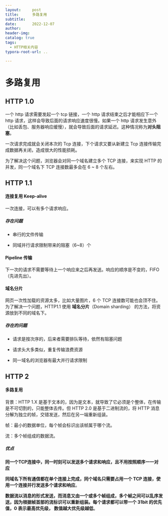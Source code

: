 ```yaml
---
layout:     post
title:      多路复用
subtitle:  
date:       2022-12-07
author:     
header-img: 
catalog: true
tags:
  - HTTP相关内容
typora-root-url: ..

---
```


# 多路复用

## HTTP 1.0

一个 http 请求需要发起一个 tcp 链接，一个 http 请求结束之后才能相应下一个 http 请求，这样会导致后面的请求响应速度很慢。如果一个 http 请求发生意外（比如丢包、服务器响应缓慢），就会导致后面的请求延迟。这种情况称为**对头阻塞**。

一次请求完成就会关闭本次的 Tcp 连接，下个请求又要从新建立 Tcp 连接传输完成数据再关闭，造成很大的性能损耗。

为了解决这个问题，浏览器会对同一个域名建立多个 TCP 连接，来实现 HTTP 的并发，同一个域名下 TCP 连接数最多会在 6 ~ 8 个左右。

## HTTP 1.1

#### 连接复用 Keep-alive 

一次连接，可以有多个请求响应。

##### 存在问题

- 串行的文件传输

- 同域并行请求限制带来的阻塞（6~8）个

#### Pipeline 传输

下一次的请求不需要等待上一个响应来之后再发送。响应的顺序是不变的，FIFO（先进先出）。

#### 域名分片

网页一次性加载的资源太多，比如大量图片，6 个 TCP 连接数可能也会顶不住。为了解决一个问题，HTTP1.1 使用 **域名分片**（Domain sharding） 的方法，将资源放到不同的域名下。

##### 存在的问题

- 请求是按次序的，后来者需要排队等待，依然有阻塞问题

- 请求头大多类似，重复传输浪费资源

- 同一域名的浏览器有最大并行请求限制

## HTTP 2

#### 多路复用

背景：HTTP 1.X 是基于文本的，因为是文本，就导致了它必须是个整体，在传输是不可切割的，只能整体去传。但 HTTP 2.0 是基于二进制流的，将 HTTP 消息分解为独立的帧，交错发送，然后在另一端重新组装。

帧：最小的数据单位，每个帧会标识出该帧属于哪个流。

流：多个帧组成的数据流。

##### 优点

**同一个TCP连接中，同一时刻可以发送多个请求和响应，且不用按照顺序一一对应**

**同域名下所有通信都在单个连接上完成，同个域名只需要占用一个 TCP 连接，使用一个连接并行发送多个请求和响应**。

**数据流以消息的形式发送，而消息又由一个或多个帧组成，多个帧之间可以乱序发送，因为根据帧首部的流标识可以重新组装。每个请求都可以带一个 31bit 的优先值，0 表示最高优先级， 数值越大优先级越低**。
